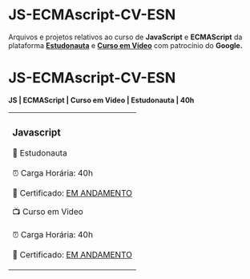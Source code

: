 <h1>JS-ECMAscript-CV-ESN</h1>

<p>Arquivos e projetos relativos ao curso de <strong>JavaScript</strong> e <strong>ECMAScript</strong> da plataforma <a href="https://www.estudonauta.com/curso/javascript/" target="_blank"><strong>Estudonauta</strong></a> e <a href="https://www.cursoemvideo.com/curso/javascript/" target="_blank"><strong>Curso em Vídeo</strong></a> com patrocínio do <strong>Google<strong>.

<table>
    <tr>
        <td>
        <h3>Javascript</h3>
        <p>🚀  Estudonauta <br><br> ⏰ Carga Horária: 40h<br><br> 📜 Certificado: <a href="" target="_blank">EM ANDAMENTO</a></p>
        <p>📺  Curso em Video <br><br> ⏰ Carga Horária: 40h<br><br> 📜 Certificado: <a href="" target="_blank">EM ANDAMENTO</a></p>
        </td>
    </tr>

# JS-ECMAscript-CV-ESN
 JS | ECMAScript | Curso em Video | Estudonauta | 40h  

